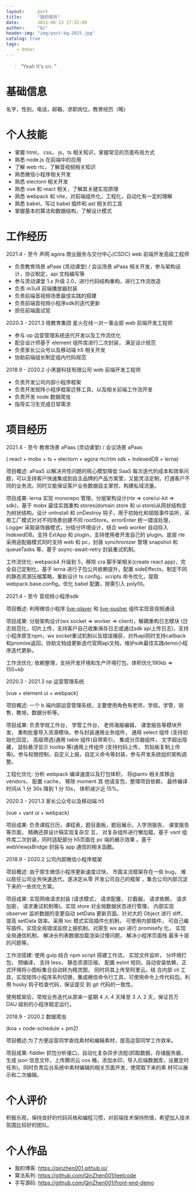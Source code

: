 ```yaml
---
layout:     post
title:      "我的简历"
date:       2021-06-13 17:32:00
author:     "Qz"
header-img: "img/post-bg-2015.jpg"
catalog: true
tags:
    - Other
---
```


> “Yeah It's on. ”
>





# 基础信息

名字，性别，电话，邮箱，求职岗位，教育经历（略）



# 个人技能

- 掌握 html， css， js，ts 相关知识，掌握常⻅的⻚面布局方式
- 熟悉 node.js 在前端中的应用
- 了解 web rtc，了解音视频相关知识 
- 熟悉微信小程序相关开发
- 熟悉 electorn 相关开发
- 熟悉 vue 和 react 相关，了解其关键实现原理
- 熟悉 webpack 和 vite，对前端组件化，工程化，自动化有一定的理解
- 熟悉 babel，写过 babel 插件和 ast 相关的工具
- 掌握基本的算法和数据结构，了解设计模式



# **工作经历**

2021.4 - 至今 声网 agora 商业服务与交付中心(CSDC)    web 前端开发高级工程师

* 负责教育场景 aPaas (灵动课堂) / 会议场景 aPaas 相关开发，参与架构设计，协议制定，api 文档编写等
* 参与灵动课堂 1.x 升级 2.0，进行代码结构重构，进行工作流改造
* 负责 m3u8 前端播放器封装
* 负责前端音视频场景最佳实践的搭建
* 负责前端音视频小程序sdk的迭代更新
* 担任前端面试官

2020.3 - 2021.3 晓教育集团 星火在线一对一事业部    web 前端开发工程师

- 参与 op 运营管理系统迭代开发以及工作流优化
- 配合设计师基于 element 组件库进行二次封装， 满足设计规范
- 负责家长公众号以及移动端 h5 相关开发
- 协助前端组长制定组内代码规范

2018.9 - 2020.2 小黑屋科技有限公司 web 前端开发工程师

* 负责开发公司内部小程序框架
* 负责开发矩阵小程序框架迁移工具，以及相关前端工作流开发
* 负责开发 node 数据爬虫
* 指导实习生完成日常需求



# 项目经历

2021.4 - 至今    教育场景 aPaas (灵动课堂) / 会议场景 aPaas

 ( react + mobx + ts + electorn + agora rtc/rtm sdk + IndexedDB + lerna)

 项目概述: aPaaS 以解决共性问题的核心模型降低 SaaS 每次迭代的成本和效率问题，可以支持客户快速集成到自主品牌的产品方案里，又能灵活定制，打通客户不同的业务流。同时又能保证客户业务数据自主掌控，构建私域流量。

 项目成果:  lerna 实现 monorepo 管理，分层架构设计(rte => core/ui-kit => sdk)，基于 mobx 最佳实践重构 stores(domain store 和 ui store)从网状结构变为树状结构，设计 onInstall 和 onDestroy 钩子，用于初始化和销毁事件监听，采用工厂模式针对不同场景创建不同 rootStore。errorEnter 统一错误处理，Logger 采取装饰器模式，分级分环境设计，结合 web worker 自动存入 IndexedDB。支持 ExtApp 和 plugin，支持使用者开发自己的 plugin。底层 rte 采用适配器模式同时支持 web 和 pc，封装 synchronizer 管理 snapshot 和 queueTasks 等，基于 async-await-retry 封装重试机制。

 工作流优化: webpack4 升级到 5，移除 cra 脚手架相关(create react app)，完全自己定制化，基于 lerna 进行子包公共依赖提升，配置 sideEffects，制定不同的静态资源压缩策略，重新设计 ts config，scripts 命令优化，提取 webpack.base.config。优化 babel 配置，按需引入 polyfill。



2021.4 - 至今    音视频小程序sdk

项目概述:  利用微信小程序 [live-player](https://developers.weixin.qq.com/miniprogram/dev/component/live-player.html) 和 [live-pusher](https://developers.weixin.qq.com/miniprogram/dev/component/live-pusher.html) 组件实现音视频通话

项目成果: 分层架构设计(wx socket => worker => client)，解耦重构日志模块 (日志规范化，切片上传，支持客户自己收集保存日志或通过sdk api上传日志)，支持小程序原生npm，wx socket重试机制以及错误捕获，对外api同时支持callback和promise返回，协助文档组更新迭代官网api文档，维护sdk最佳实践demo小程序迭代更新。

 工作流优化: 依赖整理，支持开发环境和生产环境打包，体积优化190kb => 150+kb



2020.3 - 2021.3 op 运营管理系统

 (vue + element ui + webpack)

 项目概述: 一个 b 端内部运营管理系统，主要使用角色有老师，学规，学管，销售，教培，数据分析等。

 项目成果: 负责学规工作台， 学管工作台， 老师海报编辑， 课堂报告等模块开发， 重构批量导入资源模块。参与封装通用业务组件， 通用 select 组件 (支持初始化回显， 高级筛选)通用 table 组件(自带索引， 集成分⻚器组件， 文字超出隐藏， 鼠标悬浮显示 tooltip 等)通用上传组件 (支持扫码上传， 剪贴板复制上传等)。参与权限控制，自定义上报，自定义命令等封装，参与开发系统组织架构调整。

工程化优化: 分析 webpack 编译速度以及打包体积， 将@antv 相关库移出 vendors， 配置 cache， 移除 moment 其 他语言包，整理项目依赖， 最终编译时间从 1 分 30s 降到 1 分 10s， 体积减少近 15%。



2020.3 - 2021.3  家长公众号以及移动端 h5

(vue + vant ui + webpack)

项目成果: 负责课程日历，课程表，题目面板，题目展示，入学测报告， 课堂报告等⻚面， 精确还原设计稿实现复杂交 互， 对复杂组件进行懒加载，基于 vant 组件库二次封装，同时适配部分 h5⻚面在 pc 端的展示效果 。基于 webViewjsBridge 封装与 app 通信的相关函数。



2018.9 - 2020.2  公司内部微信小程序框架

项目概述: 由于原生微信小程序更新速度过快， 市面主流框架存在一些 bug， 难以胜任公司业务快速迭代，遂决定从零 开发公司自己的框架 ，集合公司内部沉淀下来的一些优化方案。

项目成果: 实现网络请求封装 (请求模式， 请求配置， 拦截器， 请求依赖， 请求加密， 请求重试机制等)。实现 store 对全局数据状态进行管理， 内部实现 observer 监听数据的变更自动 setData 更新⻚面。针对大的 Object 进行 diff， 提高 setData 效率。采用 Ioc 模式实现插件化机制， 可使用内部插件， 可自己编写插件。实现全局错误监控上报机制。对原生 wx api 进行 promisefy 化， 实现全局通信机制， 解决长列表数据加载渲染过慢问题， 解决小程序⻚面栈 最多十层的问题等。

工作流搭建: 使用 gulp 结合 npm script 搭建工作流， 实现文件监听， 分环境打包， 预编译， 支持 less， 静态资源压缩， 配置 eslint 规则，自动安装依赖，正式环境将小图标集合自动转为精灵图， 同时将其上传至阿里云。结 合内部 cli 工具，实现矩阵小程序系列切换，集成微信命令行工具，可使用命令上传代码包。利用 husky 钩子检查代码，保证提交 到 git 代码的一致性。

使用框架后，常规业务迭代从原来一星期 4 人 4 天降至 3 人 2 天，保证百万 DAU 级别的小程序稳定运行。



2018.9 - 2020.2  数据爬虫

(koa + node-schedule + pm2)

项目概述:为了方便运营同学查找素材和编辑素材，提高运营同学工作效率。

项目成果: fiddler 抓包分析接口，自动化复杂异步流程(抓取数据，存储服务器，生成 json 信息文件，上传腾讯云 cos 桶，添加水印，导入后端数据库，设置定时任务)。同时负责后台系统中素材编辑的相关⻚面开发，使爬取下来的素 材可以展示和二次编辑。



# 个人评价

积极乐观，保持良好的代码⻛格和编程习惯，对前端技术保持热情，希望加入技术氛围比较好的团队。



# **个人作品**

* 我的博客: https://qinzhen001.github.io/ 
* 算法系列: https://github.com/QinZhen001/leetcode 
* 手写源码: https://github.com/QinZhen001/front-end-demo
